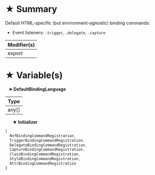 # &#9733; Summary

Default HTML-specific (but environment-agnostic) binding commands:
- Event listeners: `.trigger`, `.delegate`, `.capture`

| Modifier(s)                            |
|----------------------------------------|
| export |

# &#9733; Variable(s)

&nbsp;&nbsp; **&#10148; DefaultBindingLanguage**

| Type                        |
|-----------------------------|
| any[] |

&nbsp;&nbsp;&nbsp;&nbsp;&nbsp; **&#9733; Initializer**

```ts
[
  RefBindingCommandRegistration,
  TriggerBindingCommandRegistration,
  DelegateBindingCommandRegistration,
  CaptureBindingCommandRegistration,
  ClassBindingCommandRegistration,
  StyleBindingCommandRegistration,
  AttrBindingCommandRegistration
]
```